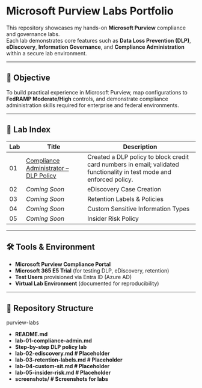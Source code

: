 # Microsoft Purview Labs Portfolio

This repository showcases my hands-on **Microsoft Purview** compliance and governance labs.  
Each lab demonstrates core features such as **Data Loss Prevention (DLP)**, **eDiscovery**, **Information Governance**, and **Compliance Administration** within a secure lab environment.

---

## 🎯 Objective
To build practical experience in Microsoft Purview, map configurations to **FedRAMP Moderate/High** controls, and demonstrate compliance administration skills required for enterprise and federal environments.

---

## 🧩 Lab Index

| Lab | Title | Description |
|-----|-------|-------------|
| 01  | [Compliance Administrator – DLP Policy](lab-01-compliance-admin.md) | Created a DLP policy to block credit card numbers in email; validated functionality in test mode and enforced policy. |
| 02  | *Coming Soon* | eDiscovery Case Creation | Configure an eDiscovery case to preserve and search content across M365 workloads. |
| 03  | *Coming Soon* | Retention Labels & Policies | Create labels/policies to enforce record retention in alignment with compliance needs. |
| 04  | *Coming Soon* | Custom Sensitive Information Types | Build a custom SIT to detect organization-specific confidential patterns. |
| 05  | *Coming Soon* | Insider Risk Policy | Simulate and test Insider Risk Management in Microsoft Purview. |

---

## 🛠 Tools & Environment
- **Microsoft Purview Compliance Portal**  
- **Microsoft 365 E5 Trial** (for testing DLP, eDiscovery, retention)  
- **Test Users** provisioned via Entra ID (Azure AD)  
- **Virtual Lab Environment** (documented for reproducibility)  

---

## 📂 Repository Structure
purview-labs
- **README.md**
- **lab-01-compliance-admin.md**
- **Step-by-step DLP policy lab**
- **lab-02-ediscovery.md # Placeholder**
- **lab-03-retention-labels.md # Placeholder**
- **lab-04-custom-sit.md # Placeholder**
- **lab-05-insider-risk.md # Placeholder**
- **screenshots/ # Screenshots for labs**
